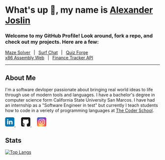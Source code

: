 # **What's up 🤙, my name is [Alexander Joslin](http://www.alexanderjoslin.com/)**
### Welcome to my GitHub Profile!  Look around, fork a repo, and check out my projects. Here are a few:

[Maze Solver](https://maze-solver-js.herokuapp.com/) &ensp;|&ensp; [Surf Chat](https://surf-chat-js.herokuapp.com/) &ensp;|&ensp; [Quiz Forge](https://quiz-forge.herokuapp.com/)\
[x86 Assembly Web](https://www.x86assemblycode.com/) &ensp;|&ensp; [Finance Tracker API](https://finance-tracker-js.herokuapp.com/)

---

## About Me
I'm a software devloper passionate about bringing real world ideas to life through use of modern tools and languages.  I have a bachelor's degree in computer science form California State University San Marcos.  I have had an internship as a "Software Engineer in test" but currently I teach students how to code in a veriety of programming languages at [The Coder School](https://www.thecoderschool.com/).


<a href="https://www.linkedin.com/in/alexander-joslin/" target="_blank">
  <img src="./icons/linkedin.svg" alt="Twitter" title="GitHub" width="30" />
</a>
&ensp;&ensp;
<a href="https://github.com/echoaj/" target="_blank">
  <img src="./icons/github.svg" alt="GitHub" title="GitHub" width="30" />
</a>
&ensp;&ensp;
<a href="https://instagram.com/echoaj18/" target="_blank">
  <img src="./icons/instagram.svg" alt="GitHub" title="GitHub" width="30" />
</a>

</br> 


## Stats 
[![Top Langs](https://github-readme-stats.vercel.app/api/top-langs/?username=echoaj&layout=compact)](https://github.com/echoaj)
<!-- [![Anurag's github stats](https://github-readme-stats.vercel.app/api?username=echoaj)](https://github.com/echoaj) -->
